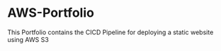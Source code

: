 # AWS-Portfolio
This Portfolio contains the CICD Pipeline for deploying a static website using AWS S3
